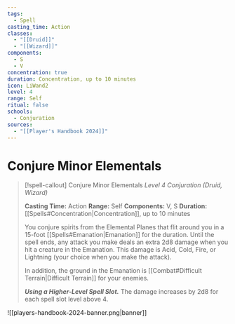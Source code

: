 ```yaml
---
tags:
  - Spell
casting_time: Action
classes:
  - "[[Druid]]"
  - "[[Wizard]]"
components:
  - S
  - V
concentration: true
duration: Concentration, up to 10 minutes
icon: LiWand2
level: 4
range: Self
ritual: false
schools:
  - Conjuration
sources:
  - "[[Player's Handbook 2024]]"
---
```


# Conjure Minor Elementals

>[!spell-callout] Conjure Minor Elementals
>_Level 4 Conjuration (Druid, Wizard)_
>
>**Casting Time:** Action
>**Range:** Self
>**Components:** V, S
>**Duration:** [[Spells#Concentration\|Concentration]], up to 10 minutes
>
>You conjure spirits from the Elemental Planes that flit around you in a 15-foot [[Spells#Emanation\|Emanation]] for the duration. Until the spell ends, any attack you make deals an extra 2d8 damage when you hit a creature in the Emanation. This damage is Acid, Cold, Fire, or Lightning (your choice when you make the attack).
>
>In addition, the ground in the Emanation is [[Combat#Difficult Terrain\|Difficult Terrain]] for your enemies.
>
>**_Using a Higher-Level Spell Slot._** The damage increases by 2d8 for each spell slot level above 4.


![[players-handbook-2024-banner.png|banner]]
